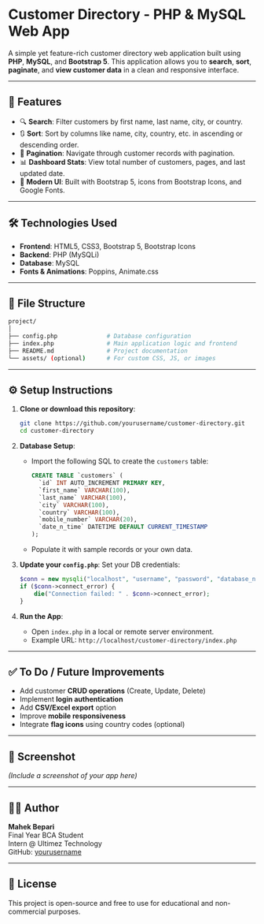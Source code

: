 # Customer Directory - PHP & MySQL Web App

A simple yet feature-rich customer directory web application built using **PHP**, **MySQL**, and **Bootstrap 5**. This application allows you to **search**, **sort**, **paginate**, and **view customer data** in a clean and responsive interface.

---

## 🚀 Features

- 🔍 **Search**: Filter customers by first name, last name, city, or country.
- 🔃 **Sort**: Sort by columns like name, city, country, etc. in ascending or descending order.
- 📄 **Pagination**: Navigate through customer records with pagination.
- 📊 **Dashboard Stats**: View total number of customers, pages, and last updated date.
- 🎨 **Modern UI**: Built with Bootstrap 5, icons from Bootstrap Icons, and Google Fonts.

---

## 🛠️ Technologies Used

- **Frontend**: HTML5, CSS3, Bootstrap 5, Bootstrap Icons
- **Backend**: PHP (MySQLi)
- **Database**: MySQL
- **Fonts & Animations**: Poppins, Animate.css

---

## 📁 File Structure

```bash
project/
│
├── config.php              # Database configuration
├── index.php               # Main application logic and frontend
├── README.md               # Project documentation
└── assets/ (optional)      # For custom CSS, JS, or images
```

---

## ⚙️ Setup Instructions

1. **Clone or download this repository**:
   ```bash
   git clone https://github.com/yourusername/customer-directory.git
   cd customer-directory
   ```

2. **Database Setup**:
   - Import the following SQL to create the `customers` table:

     ```sql
     CREATE TABLE `customers` (
       `id` INT AUTO_INCREMENT PRIMARY KEY,
       `first_name` VARCHAR(100),
       `last_name` VARCHAR(100),
       `city` VARCHAR(100),
       `country` VARCHAR(100),
       `mobile_number` VARCHAR(20),
       `date_n_time` DATETIME DEFAULT CURRENT_TIMESTAMP
     );
     ```

   - Populate it with sample records or your own data.

3. **Update your `config.php`**:
   Set your DB credentials:
   ```php
   $conn = new mysqli("localhost", "username", "password", "database_name");
   if ($conn->connect_error) {
       die("Connection failed: " . $conn->connect_error);
   }
   ```

4. **Run the App**:
   - Open `index.php` in a local or remote server environment.
   - Example URL: `http://localhost/customer-directory/index.php`

---

## ✅ To Do / Future Improvements

- Add customer **CRUD operations** (Create, Update, Delete)
- Implement **login authentication**
- Add **CSV/Excel export** option
- Improve **mobile responsiveness**
- Integrate **flag icons** using country codes (optional)

---

## 📸 Screenshot

*(Include a screenshot of your app here)*

---

## 🙋‍♀️ Author

**Mahek Bepari**  
Final Year BCA Student  
Intern @ Ultimez Technology  
GitHub: [yourusername](https://github.com/yourusername)

---

## 📜 License

This project is open-source and free to use for educational and non-commercial purposes.